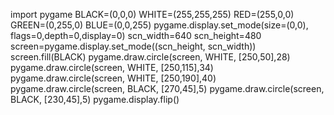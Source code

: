 import pygame
BLACK=(0,0,0)
WHITE=(255,255,255)
RED=(255,0,0)
GREEN=(0,255,0)
BLUE=(0,0,255)
pygame.display.set_mode(size=(0,0), flags=0,depth=0,display=0)
scn_width=640
scn_height=480
screen=pygame.display.set_mode((scn_height, scn_width))
screen.fill(BLACK)
pygame.draw.circle(screen, WHITE, [250,50],28)
pygame.draw.circle(screen, WHITE, [250,115],34)
pygame.draw.circle(screen, WHITE, [250,190],40)
pygame.draw.circle(screen, BLACK, [270,45],5)
pygame.draw.circle(screen, BLACK, [230,45],5)
pygame.display.flip()
